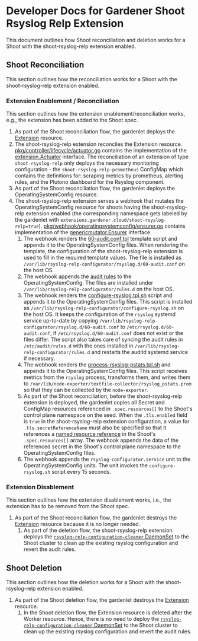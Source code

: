 # Developer Docs for Gardener Shoot Rsyslog Relp Extension

This document outlines how Shoot reconciliation and deletion works for a Shoot with the shoot-rsyslog-relp extension enabled.

## Shoot Reconciliation

This section outlines how the reconciliation works for a Shoot with the shoot-rsyslog-relp extension enabled.

### Extension Enablement / Reconciliation

This section outlines how the extension enablement/reconciliation works, e.g., the extension has been added to the Shoot spec.

1. As part of the Shoot reconciliation flow, the gardenlet deploys the [Extension](https://github.com/gardener/gardener/blob/v1.82.0/docs/extensions/extension.md) resource.
1. The shoot-rsyslog-relp extension reconciles the Extension resource. [pkg/controller/lifecycle/actuator.go](../../pkg/controller/lifecycle/actuator.go) contains the implementation of the [extension.Actuator](https://github.com/gardener/gardener/blob/v1.82.0/extensions/pkg/controller/extension/actuator.go) interface. The reconciliation of an extension of type `shoot-rsyslog-relp` only deploys the necessary monitoring configuration - the `shoot-rsyslog-relp-prometheus` ConfigMap which contains the definitions for: scraping metrics by prometheus, alerting rules, and the Plutono dashboard for the Rsyslog component.
1. As part of the Shoot reconciliation flow, the gardenlet deploys the OperatingSystemConfig resource.
1. The shoot-rsyslog-relp extension serves a webhook that mutates the OperatingSystemConfig resource for shoots having the shoot-rsyslog-relp extension enabled (the corresponding namespace gets labeled by the gardenlet with `extensions.gardener.cloud/shoot-rsyslog-relp=true`). [pkg/webhook/operatingsystemconfig/ensurer.go](../../pkg/webhook/operatingsystemconfig/ensurer.go) contains implementation of the [genericmutator.Ensurer](https://github.com/gardener/gardener/blob/v1.82.0/extensions/pkg/webhook/controlplane/genericmutator/mutator.go) interface.
    1. The webhook renders the [60-audit.conf.tpl](../../pkg/webhook/operatingsystemconfig/resources/templates/scripts/configure-rsyslog.tpl.sh) template script and appends it to the OperatingSystemConfig files. When rendering the template, the configuration of the shoot-rsyslog-relp extension is used to fill in the required template values. The file is installed as `/var/lib/rsyslog-relp-configurator/rsyslog.d/60-audit.conf` on the host OS.
    1. The webhook appends the [audit rules](../../pkg/webhook/operatingsystemconfig/resources/auditrules/) to the OperatingSystemConfig. The files are installed under `/var/lib/rsyslog-relp-configurator/rules.d` on the host OS.
    1. The webhook renders the [configure-rsyslog.tpl.sh](../../pkg/webhook/operatingsystemconfig/resources/templates/scripts/configure-rsyslog.tpl.sh) script and appends it to the OperatingSystemConfig files. This script is installed as `/var/lib/rsyslog-relp-configurator/configure-rsyslog.sh` on the host OS. It keeps the configuration of the `rsyslog` systemd service up-to-date by copying `/var/lib/rsyslog-relp-configurator/rsyslog.d/60-audit.conf` to `/etc/rsyslog.d/60-audit.conf`, if `/etc/rsyslog.d/60-audit.conf` does not exist or the files differ. The script also takes care of syncing the audit rules in `/etc/audit/rules.d` with the ones installed in `/var/lib/rsyslog-relp-configurator/rules.d` and restarts the auditd systemd service if necessary.
    1. The webhook renders the [process-rsyslog-pstats.tpl.sh](../../pkg/webhook/operatingsystemconfig/resources/templates/scripts/process-rsyslog-pstats.tpl.sh) and appends it to the OperatingSystemConfig files. This script receives metrics from the `rsyslog` process, transforms them, and writes them to `/var/lib/node-exporter/textfile-collector/rsyslog_pstats.prom` so that they can be collected by the `node-exporter`.
    1. As part of the Shoot reconciliation, before the shoot-rsyslog-relp extension is deployed, the gardenlet copies all Secret and ConfigMap resources referenced in `.spec.resources[]` to the Shoot's control plane namespace on the seed.
    When the `.tls.enabled` field is `true` in the shoot-rsyslog-relp extension configuration, a value for `.tls.secretReferenceName` must also be specified so that it references a [named resource reference](https://github.com/gardener/gardener/blob/v1.82.0/pkg/apis/core/v1beta1/types_shoot.go#L487) in the Shoot's `.spec.resources[]` array.
    The webhook appends the data of the referenced secret in the Shoot's control plane namespace to the OperatingSystemConfig files.
    1. The webhook appends the `rsyslog-configurator.service` unit to the OperatingSystemConfig units. The unit invokes the `configure-rsyslog.sh` script every 15 seconds.

### Extension Disablement

This section outlines how the extension disablement works, i.e., the extension has to be removed from the Shoot spec.

1. As part of the Shoot reconciliation flow, the gardenlet destroys the [Extension](https://github.com/gardener/gardener/blob/v1.82.0/docs/extensions/extension.md) resource because it is no longer needed.
   1. As part of the deletion flow, the shoot-rsyslog-relp extension deploys the [`rsyslog-relp-configuration-cleaner` DaemonSet](../../pkg/component/rsyslogrelpconfigcleaner/rsyslog_relp_config_cleaner.go) to the Shoot cluster to clean up the existing rsyslog configuration and revert the audit rules.

## Shoot Deletion

This section outlines how the deletion works for a Shoot with the shoot-rsyslog-relp extension enabled.

1. As part of the Shoot deletion flow, the gardenlet destroys the [Extension](https://github.com/gardener/gardener/blob/v1.82.0/docs/extensions/extension.md) resource.
   1. In the Shoot deletion flow, the Extension resource is deleted after the Worker resource. Hence, there is no need to deploy the [`rsyslog-relp-configuration-cleaner` DaemonSet](../../pkg/component/rsyslogrelpconfigcleaner/rsyslog_relp_config_cleaner.go) to the Shoot cluster to clean up the existing rsyslog configuration and revert the audit rules.